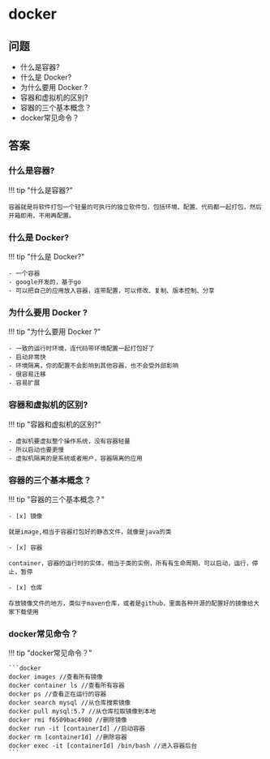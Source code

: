 # docker

## 问题

- 什么是容器?
- 什么是 Docker?
- 为什么要用 Docker ?
- 容器和虚拟机的区别?
- 容器的三个基本概念？
- docker常见命令？


## 答案

### 什么是容器?

!!! tip "什么是容器?"

    容器就是将软件打包一个轻量的可执行的独立软件包，包括环境、配置、代码都一起打包，然后开箱即用，不用再配置。

### 什么是 Docker?

!!! tip "什么是 Docker?"

    - 一个容器
    - google开发的，基于go
    - 可以把自己的应用放入容器，连带配置，可以修改、复制、版本控制、分享


### 为什么要用 Docker ?

!!! tip "为什么要用 Docker ?"

    - 一致的运行时环境，连代码带环境配置一起打包好了
    - 启动非常快
    - 环境隔离，你的配置不会影响到其他容器，也不会受外部影响
    - 很容易迁移
    - 容易扩展

### 容器和虚拟机的区别?

!!! tip "容器和虚拟机的区别?"

    - 虚拟机要虚拟整个操作系统，没有容器轻量
    - 所以启动也要更慢
    - 虚拟机隔离的是系统或者用户，容器隔离的应用

### 容器的三个基本概念？

!!! tip "容器的三个基本概念？"

    - [x] 镜像

    就是image,相当于容器打包好的静态文件，就像是java的类

    - [x] 容器

    container，容器的运行时的实体，相当于类的实例，所有有生命周期，可以启动，运行，停止，暂停

    - [x] 仓库

    存放镜像文件的地方，类似于maven仓库，或者是github，里面各种开源的配置好的镜像给大家下载使用


### docker常见命令？

!!! tip "docker常见命令？"

    ```docker
    docker images //查看所有镜像
    docker container ls //查看所有容器
    docker ps //查看正在运行的容器
    docker search mysql //从仓库搜索镜像
    docker pull mysql:5.7 //从仓库拉取镜像到本地
    docker rmi f6509bac4980 //删除镜像
    docker run -it [containerId] //启动容器
    docker rm [containerId] //删除容器
    docker exec -it [containerId] /bin/bash //进入容器后台
    ```

